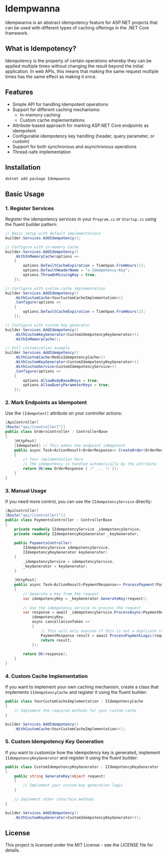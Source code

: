 # Idempwanna

Idempwanna is an abstract idempotency feature for ASP.NET projects that can be used with different types of caching offerings in the .NET Core framework.

## What is Idempotency?

Idempotency is the property of certain operations whereby they can be applied multiple times without changing the result beyond the initial application. In web APIs, this means that making the same request multiple times has the same effect as making it once.

## Features

- Simple API for handling idempotent operations
- Support for different caching mechanisms:
  - In-memory caching
  - Custom cache implementations
- Attribute-based approach for marking ASP.NET Core endpoints as idempotent
- Configurable idempotency key handling (header, query parameter, or custom)
- Support for both synchronous and asynchronous operations
- Thread-safe implementation

## Installation

```shell
dotnet add package Idempwanna
```

## Basic Usage

### 1. Register Services

Register the idempotency services in your `Program.cs` or `Startup.cs` using the fluent builder pattern:

```csharp
// Basic setup with default implementations
builder.Services.AddIdempotency();

// Configure with in-memory cache
builder.Services.AddIdempotency()
    .WithInMemoryCache(options =>
    {
        options.DefaultCacheExpiration = TimeSpan.FromHours(1);
        options.DefaultHeaderName = "x-Idempotency-Key";
        options.ThrowOnMissingKey = true;
    });

// Configure with custom cache implementation
builder.Services.AddIdempotency()
    .WithCustomCache<YourCustomCacheImplementation>()
    .Configure(options => 
    {
        options.DefaultCacheExpiration = TimeSpan.FromHours(2);
    });

// Configure with custom key generator
builder.Services.AddIdempotency()
    .WithCustomKeyGenerator<CustomIdempotencyKeyGenerator>()
    .WithInMemoryCache();

// Full customization example
builder.Services.AddIdempotency()
    .WithCustomCache<RedisIdempotencyCache>()
    .WithCustomKeyGenerator<CustomIdempotencyKeyGenerator>()
    .WithCustomService<CustomIdempotencyService>()
    .Configure(options => 
    {
        options.AllowBodyBasedKeys = true;
        options.AllowQueryParameterKeys = true;
    });
```

### 2. Mark Endpoints as Idempotent

Use the `[Idempotent]` attribute on your controller actions:

```csharp
[ApiController]
[Route("api/[controller]")]
public class OrdersController : ControllerBase
{
    [HttpPost]
    [Idempotent] // This makes the endpoint idempotent
    public async Task<ActionResult<OrderResponse>> CreateOrder(OrderRequest request)
    {
        // Your implementation here
        // The idempotency is handled automatically by the attribute
        return Ok(new OrderResponse { /* ... */ });
    }
}
```

### 3. Manual Usage

If you need more control, you can use the `IIdempotencyService` directly:

```csharp
[ApiController]
[Route("api/[controller]")]
public class PaymentsController : ControllerBase
{
    private readonly IIdempotencyService _idempotencyService;
    private readonly IIdempotencyKeyGenerator _keyGenerator;
    
    public PaymentsController(
        IIdempotencyService idempotencyService,
        IIdempotencyKeyGenerator keyGenerator)
    {
        _idempotencyService = idempotencyService;
        _keyGenerator = keyGenerator;
    }
    
    [HttpPost]
    public async Task<ActionResult<PaymentResponse>> ProcessPayment(PaymentRequest request)
    {
        // Generate a key from the request
        var idempotencyKey = _keyGenerator.GenerateKey(request);
        
        // Use the idempotency service to process the request
        var response = await _idempotencyService.ProcessAsync<PaymentResponse>(
            idempotencyKey,
            async cancellationToken =>
            {
                // This will only execute if this is not a duplicate request
                PaymentResponse result = await ProcessPaymentLogic(request);
                return result;
            });
            
        return Ok(response);
    }
}
```
### 4. Custom Cache Implementation
If you want to implement your own caching mechanism, create a class that implements `IIdempotencyCache` and register it using the fluent builder:

```csharp
public class YourCustomCacheImplementation : IIdempotencyCache
{
    // Implement the required methods for your custom cache
}

builder.Services.AddIdempotency()
    .WithCustomCache<YourCustomCacheImplementation>();
```

### 5. Custom Idempotency Key Generation
If you want to customize how the idempotency key is generated, implement `IIdempotencyKeyGenerator` and register it using the fluent builder:

```csharp
public class CustomIdempotencyKeyGenerator : IIdempotencyKeyGenerator
{
    public string GenerateKey(object request)
    {
        // Implement your custom key generation logic
    }
    
    // Implement other interface methods
}

builder.Services.AddIdempotency()
    .WithCustomKeyGenerator<CustomIdempotencyKeyGenerator>();
```

## License
This project is licensed under the MIT License - see the LICENSE file for details.

